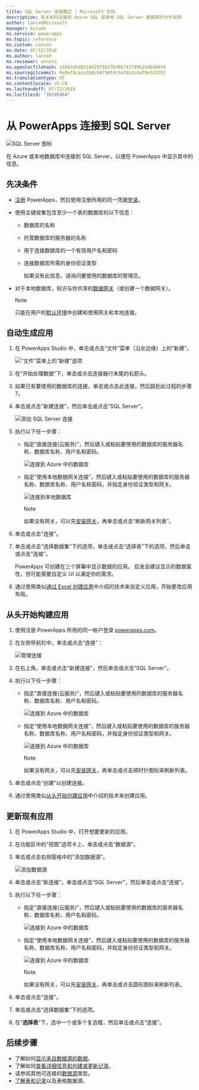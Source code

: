 ```yaml
---
title: SQL Server 连接概述 | Microsoft 文档
description: 有关如何连接到 Azure SQL 或本地 SQL Server 数据库的分步说明
author: lancedMicrosoft
manager: kvivek
ms.service: powerapps
ms.topic: reference
ms.custom: canvas
ms.date: 07/12/2016
ms.author: lanced
ms.reviewer: anneta
ms.openlocfilehash: a3862dbd0210d2975b276d86741709b24d6d08f6
ms.sourcegitcommit: 0e9af8cace2bdc04750f4c5a70a3c4af8e3d2292
ms.translationtype: HT
ms.contentlocale: zh-CN
ms.lasthandoff: 07/22/2018
ms.locfileid: "39195464"
---
```

# <a name="connect-to-sql-server-from-powerapps"></a>从 PowerApps 连接到 SQL Server
![SQL Server 图标](./media/connection-azure-sqldatabase/sqlicon.png)

在 Azure 或本地数据库中连接到 SQL Server，以便在 PowerApps 中显示其中的信息。

## <a name="prerequisites"></a>先决条件

* [注册](../../signup-for-powerapps.md) PowerApps，然后使用注册所用的同一凭据[登录](http://web.powerapps.com?utm_source=padocs&utm_medium=linkinadoc&utm_campaign=referralsfromdoc)。
* 使用主键收集包含至少一个表的数据库的以下信息：
  
  * 数据库的名称
  * 托管数据库的服务器的名称
  * 用于连接数据库的一个有效用户名和密码
  * 连接数据库所需的身份验证类型
    
    如果没有此信息，请询问要使用的数据库的管理员。
* 对于本地数据库，标识与你共享的[数据网关](../gateway-management.md)（或创建一个数据网关）。
  
    > [!NOTE]
  > 只能在用户的[默认环境](../working-with-environments.md)中创建和使用网关和本地连接。

## <a name="generate-an-app-automatically"></a>自动生成应用
1. 在 PowerApps Studio 中，单击或点击“文件”菜单（沿左边缘）上的“新建”。
   
    ![“文件”菜单上的“新建”选项](./media/connection-azure-sqldatabase/file-new.png)
2. 在“开始处理数据”下，单击或点击连接器行末尾的右箭头。
3. 如果已有要使用的数据库的连接，单击或点击此连接，然后跳到此过程的步骤 7。
4. 单击或点击“新建连接”，然后单击或点击“SQL Server”。
   
    ![添加 SQL Server 连接](./media/connection-azure-sqldatabase/add-sql-connection.png)
5. 执行以下任一步骤：
   
   * 指定“直接连接(云服务)”，然后键入或粘贴要使用的数据库的服务器名称、数据库名称、用户名和密码。
     
       ![连接到 Azure 中的数据库](./media/connection-azure-sqldatabase/connect-azure.png)
   * 指定“使用本地数据网关连接”，然后键入或粘贴要使用的数据库的服务器名称、数据库名称、用户名和密码，并指定身份验证类型和网关。
     
       ![连接到本地数据库](./media/connection-azure-sqldatabase/connect-onprem.png)
     
       > [!NOTE]
     > 如果没有网关，可以先[安装网关](../gateway-reference.md)，再单击或点击“刷新网关列表”。
6. 单击或点击“连接”。
7. 单击或点击“选择数据集”下的选项，单击或点击“选择表”下的选项，然后单击或点击“连接”。
   
    PowerApps 可创建在三个屏幕中显示数据的应用。 启发会建议显示的数据属性，但可能需要自定义 UI 以满足你的需求。
8. 通过使用类似[通过 Excel 创建应用](../get-started-create-from-data.md)中介绍的技术来自定义应用，开始更改应用布局。

## <a name="build-an-app-from-scratch"></a>从头开始构建应用
1. 使用注册 PowerApps 所用的同一帐户登录 [powerapps.com](https://web.powerapps.com?utm_source=padocs&utm_medium=linkinadoc&utm_campaign=referralsfromdoc)。
2. 在左侧导航栏中，单击或点击“连接”：  
   
    ![管理连接](./media/connection-azure-sqldatabase/manage-connections.png)
3. 在右上角，单击或点击“新建连接”，然后单击或点击“SQL Server”。
4. 执行以下任一步骤：
   
   * 指定“直接连接(云服务)”，然后键入或粘贴要使用的数据库的服务器名称、数据库名称、用户名和密码。
     
       ![连接到 Azure 中的数据库](./media/connection-azure-sqldatabase/connect-azure-portal.png)
   * 指定“使用本地数据网关连接”，然后键入或粘贴要使用的数据库的服务器名称、数据库名称、用户名和密码，并指定身份验证类型和网关。
     
       ![连接到 Azure 中的数据库](./media/connection-azure-sqldatabase/connect-onprem-portal.png)
     
       > [!NOTE]
     > 如果没有网关，可以先[安装网关](../gateway-reference.md)，再单击或点击顺时针图标来刷新列表。
5. 单击或点击“创建”以创建连接。
6. 通过使用类似[从头开始创建应用](../get-started-create-from-blank.md)中介绍的技术来创建应用。

## <a name="update-an-existing-app"></a>更新现有应用
1. 在 PowerApps Studio 中，打开想要更新的应用。
2. 在功能区中的“视图”选项卡上，单击或点击“数据源”。
3. 单击或点击右侧窗格中的“添加数据源”。
   
    ![添加数据源](./media/connection-azure-sqldatabase/add-data-source.png)
4. 单击或点击“新连接”，单击或点击“SQL Server”，然后单击或点击“连接”。
5. 执行以下任一步骤：
   
   * 指定“直接连接(云服务)”，然后键入或粘贴要使用的数据库的服务器名称、数据库名称、用户名和密码。
     
       ![连接到 Azure 中的数据库](./media/connection-azure-sqldatabase/connect-azure-fromblank.png)
   * 指定“使用本地数据网关连接”，然后键入或粘贴要使用的数据库的服务器名称、数据库名称、用户名和密码，并指定身份验证类型和网关。
     
       ![连接到 Azure 中的数据库](./media/connection-azure-sqldatabase/connect-onprem-fromblank.png)
     
       > [!NOTE]
     > 如果没有网关，可以先[安装网关](../gateway-reference.md)，再单击或点击圆形图标来刷新列表。
6. 单击或点击“连接”。
7. 单击或点击“选择数据集”下的选项。
8. 在“**选择表**”下，选中一个或多个复选框，然后单击或点击“连接”。

## <a name="next-steps"></a>后续步骤
* 了解如何[显示来自数据源的数据](../add-gallery.md)。
* 了解如何[查看详细信息和创建或更新记录](../add-form.md)。
* 请参阅其他可连接的[数据源](../connections-list.md)类型。  
* [了解表和记录](../working-with-tables.md)以及表格数据源。

<!--NotAvailableYet
## View the available functions ##
This connection includes the following functions:

| Function Name |  Description |
| --- | --- |
|[GetItems](connection-azure-sqldatabase.md#getitems) | Retrieves rows from a SQL table |
|[PostItem](connection-azure-sqldatabase.md#postitem) | Inserts a new row into a SQL table |
|[GetItem](connection-azure-sqldatabase.md#getitem) | Retrieves a single row from a SQL table |
|[DeleteItem](connection-azure-sqldatabase.md#deleteitem) | Deletes a row from a SQL table |
|[PatchItem](connection-azure-sqldatabase.md#patchitem) | Updates an existing row in a SQL table |
|[GetTables](connection-azure-sqldatabase.md#gettables) | Retrieves tables from a SQL database |

### GetItems
Get rows: Retrieves rows from a SQL table

#### Input properties

| Name| Data Type|Required|Description|
| ---|---|---|---|
|table|string|yes|Name of SQL table|
|$skip|integer|no|Number of entries to skip (default = 0)|
|$top|integer|no|Maximum number of entries to retrieve (default = 256)|
|$filter|string|no|An ODATA filter query to restrict the number of entries|
|$orderby|string|no|An ODATA orderBy query for specifying the order of entries|

### PostItem
Insert row: Inserts a new row into a SQL table

#### Input properties

| Name| Data Type|Required|Description|
| ---|---|---|---|
|table|string|yes|Name of SQL table|
|item| |yes|Row to insert into the specified table in SQL|

#### Output properties

| Property Name | Data Type | Required | Description |
|---|---|---|---|
|value|array|No | |


### GetItem
Get row: Retrieves a single row from a SQL table

#### Input properties

| Name| Data Type|Required|Description|
| ---|---|---|---|
|table|string|yes|Name of SQL table|
|id|string|yes|Unique identifier of the row to retrieve|

#### Output properties

| Property Name | Data Type | Required | Description |
|---|---|---|---|
|ItemInternalId|string|No | |


### DeleteItem
Delete row: Deletes a row from a SQL table

#### Input properties

| Name| Data Type|Required|Description|
| ---|---|---|---|
|table|string|yes|Name of SQL table|
|id|string|yes|Unique identifier of the row to delete|

#### Output properties
None.

### PatchItem
Update row: Updates an existing row in a SQL table

#### Input properties

| Name| Data Type|Required|Description|
| ---|---|---|---|
|table|string|yes|Name of SQL table|
|id|string|yes|Unique identifier of the row to update|
|item| |yes|Row with updated values|

#### Output properties

| Property Name | Data Type | Required | Description |
|---|---|---|---|
|ItemInternalId|string|No | &nbsp; |


### GetTables
Get tables: Retrieves tables from a SQL database

#### Input properties
None.

#### Output properties

| Property Name | Data Type | Required | Description |
|---|---|---|---|
|value|array|No | Can output the Name and DisplayName properties |

### ExecuteProcedure
Execute stored procedure: Executes a stored procedure in SQL

#### Input properties

| Name| Data Type|Required|Description|
| ---|---|---|---|
|procedure|string|yes|Procedure name|
|parameters| |yes|Input parameters|

#### Output properties
Result of the stored procedure execution.

| Property Name | Data Type | Required | Description |
|---|---|---|---|
|OutputParameters|object|No | Output parameter values |
|ReturnCode|integer|No | Return code of a procedure |
|ResultSets|object|No | Result sets|

-->
